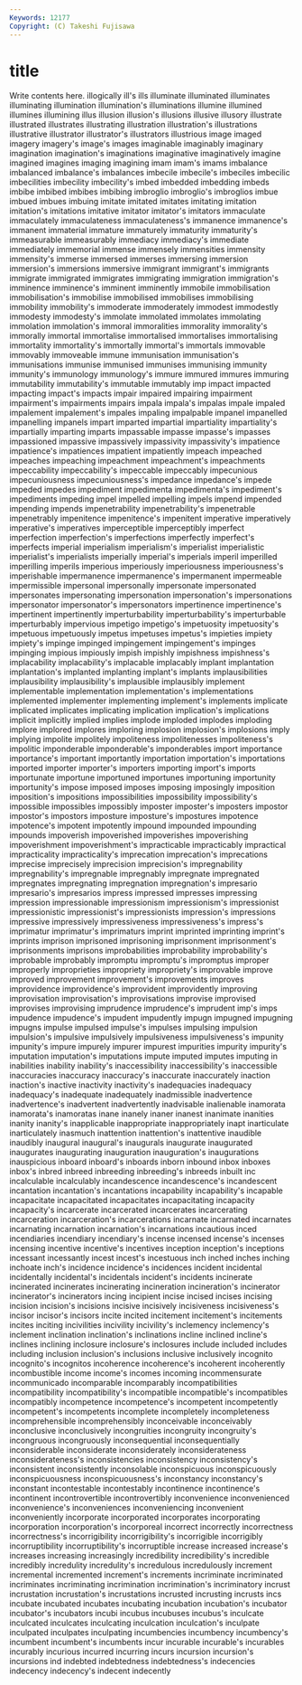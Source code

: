 ```yaml
---
Keywords: 12177 
Copyright: (C) Takeshi Fujisawa
---
```


# title

Write contents here.
illogically ill's ills illuminate illuminated illuminates illuminating illumination
illumination's illuminations illumine illumined illumines illumining illus illusion illusion's illusions
illusive illusory illustrate illustrated illustrates illustrating illustration illustration's illustrations illustrative
illustrator illustrator's illustrators illustrious image imaged imagery imagery's image's images
imaginable imaginably imaginary imagination imagination's imaginations imaginative imaginatively imagine imagined
imagines imaging imagining imam imam's imams imbalance imbalanced imbalance's imbalances
imbecile imbecile's imbeciles imbecilic imbecilities imbecility imbecility's imbed imbedded imbedding
imbeds imbibe imbibed imbibes imbibing imbroglio imbroglio's imbroglios imbue imbued
imbues imbuing imitate imitated imitates imitating imitation imitation's imitations imitative
imitator imitator's imitators immaculate immaculately immaculateness immaculateness's immanence immanence's immanent
immaterial immature immaturely immaturity immaturity's immeasurable immeasurably immediacy immediacy's immediate
immediately immemorial immense immensely immensities immensity immensity's immerse immersed immerses
immersing immersion immersion's immersions immersive immigrant immigrant's immigrants immigrate immigrated
immigrates immigrating immigration immigration's imminence imminence's imminent imminently immobile immobilisation
immobilisation's immobilise immobilised immobilises immobilising immobility immobility's immoderate immoderately immodest
immodestly immodesty immodesty's immolate immolated immolates immolating immolation immolation's immoral
immoralities immorality immorality's immorally immortal immortalise immortalised immortalises immortalising immortality
immortality's immortally immortal's immortals immovable immovably immoveable immune immunisation immunisation's
immunisations immunise immunised immunises immunising immunity immunity's immunology immunology's immure
immured immures immuring immutability immutability's immutable immutably imp impact impacted
impacting impact's impacts impair impaired impairing impairment impairment's impairments impairs
impala impala's impalas impale impaled impalement impalement's impales impaling impalpable
impanel impanelled impanelling impanels impart imparted impartial impartiality impartiality's impartially
imparting imparts impassable impasse impasse's impasses impassioned impassive impassively impassivity
impassivity's impatience impatience's impatiences impatient impatiently impeach impeached impeaches impeaching
impeachment impeachment's impeachments impeccability impeccability's impeccable impeccably impecunious impecuniousness impecuniousness's
impedance impedance's impede impeded impedes impediment impedimenta impedimenta's impediment's impediments
impeding impel impelled impelling impels impend impended impending impends impenetrability
impenetrability's impenetrable impenetrably impenitence impenitence's impenitent imperative imperatively imperative's imperatives
imperceptible imperceptibly imperfect imperfection imperfection's imperfections imperfectly imperfect's imperfects imperial
imperialism imperialism's imperialist imperialistic imperialist's imperialists imperially imperial's imperials imperil
imperilled imperilling imperils imperious imperiously imperiousness imperiousness's imperishable impermanence impermanence's
impermanent impermeable impermissible impersonal impersonally impersonate impersonated impersonates impersonating impersonation
impersonation's impersonations impersonator impersonator's impersonators impertinence impertinence's impertinent impertinently imperturbability
imperturbability's imperturbable imperturbably impervious impetigo impetigo's impetuosity impetuosity's impetuous impetuously
impetus impetuses impetus's impieties impiety impiety's impinge impinged impingement impingement's
impinges impinging impious impiously impish impishly impishness impishness's implacability implacability's
implacable implacably implant implantation implantation's implanted implanting implant's implants implausibilities
implausibility implausibility's implausible implausibly implement implementable implementation implementation's implementations implemented
implementer implementing implement's implements implicate implicated implicates implicating implication implication's
implications implicit implicitly implied implies implode imploded implodes imploding implore
implored implores imploring implosion implosion's implosions imply implying impolite impolitely
impoliteness impolitenesses impoliteness's impolitic imponderable imponderable's imponderables import importance importance's
important importantly importation importation's importations imported importer importer's importers importing
import's imports importunate importune importuned importunes importuning importunity importunity's impose
imposed imposes imposing imposingly imposition imposition's impositions impossibilities impossibility impossibility's
impossible impossibles impossibly imposter imposter's imposters impostor impostor's impostors imposture
imposture's impostures impotence impotence's impotent impotently impound impounded impounding impounds
impoverish impoverished impoverishes impoverishing impoverishment impoverishment's impracticable impracticably impractical impracticality
impracticality's imprecation imprecation's imprecations imprecise imprecisely imprecision imprecision's impregnability impregnability's
impregnable impregnably impregnate impregnated impregnates impregnating impregnation impregnation's impresario impresario's
impresarios impress impressed impresses impressing impression impressionable impressionism impressionism's impressionist
impressionistic impressionist's impressionists impression's impressions impressive impressively impressiveness impressiveness's impress's
imprimatur imprimatur's imprimaturs imprint imprinted imprinting imprint's imprints imprison imprisoned
imprisoning imprisonment imprisonment's imprisonments imprisons improbabilities improbability improbability's improbable improbably
impromptu impromptu's impromptus improper improperly improprieties impropriety impropriety's improvable improve
improved improvement improvement's improvements improves improvidence improvidence's improvident improvidently improving
improvisation improvisation's improvisations improvise improvised improvises improvising imprudence imprudence's imprudent
imp's imps impudence impudence's impudent impudently impugn impugned impugning impugns
impulse impulsed impulse's impulses impulsing impulsion impulsion's impulsive impulsively impulsiveness
impulsiveness's impunity impunity's impure impurely impurer impurest impurities impurity impurity's
imputation imputation's imputations impute imputed imputes imputing in inabilities inability
inability's inaccessibility inaccessibility's inaccessible inaccuracies inaccuracy inaccuracy's inaccurate inaccurately inaction
inaction's inactive inactivity inactivity's inadequacies inadequacy inadequacy's inadequate inadequately inadmissible
inadvertence inadvertence's inadvertent inadvertently inadvisable inalienable inamorata inamorata's inamoratas inane
inanely inaner inanest inanimate inanities inanity inanity's inapplicable inappropriate inappropriately
inapt inarticulate inarticulately inasmuch inattention inattention's inattentive inaudible inaudibly inaugural
inaugural's inaugurals inaugurate inaugurated inaugurates inaugurating inauguration inauguration's inaugurations inauspicious
inboard inboard's inboards inborn inbound inbox inboxes inbox's inbred inbreed
inbreeding inbreeding's inbreeds inbuilt inc incalculable incalculably incandescence incandescence's incandescent
incantation incantation's incantations incapability incapability's incapable incapacitate incapacitated incapacitates incapacitating
incapacity incapacity's incarcerate incarcerated incarcerates incarcerating incarceration incarceration's incarcerations incarnate
incarnated incarnates incarnating incarnation incarnation's incarnations incautious inced incendiaries incendiary
incendiary's incense incensed incense's incenses incensing incentive incentive's incentives inception
inception's inceptions incessant incessantly incest incest's incestuous inch inched inches
inching inchoate inch's incidence incidence's incidences incident incidental incidentally incidental's
incidentals incident's incidents incinerate incinerated incinerates incinerating incineration incineration's incinerator
incinerator's incinerators incing incipient incise incised incises incising incision incision's
incisions incisive incisively incisiveness incisiveness's incisor incisor's incisors incite incited
incitement incitement's incitements incites inciting incivilities incivility incivility's inclemency inclemency's
inclement inclination inclination's inclinations incline inclined incline's inclines inclining inclosure
inclosure's inclosures include included includes including inclusion inclusion's inclusions inclusive
inclusively incognito incognito's incognitos incoherence incoherence's incoherent incoherently incombustible income
income's incomes incoming incommensurate incommunicado incomparable incomparably incompatibilities incompatibility incompatibility's
incompatible incompatible's incompatibles incompatibly incompetence incompetence's incompetent incompetently incompetent's incompetents
incomplete incompletely incompleteness incomprehensible incomprehensibly inconceivable inconceivably inconclusive inconclusively incongruities
incongruity incongruity's incongruous incongruously inconsequential inconsequentially inconsiderable inconsiderate inconsiderately inconsiderateness
inconsiderateness's inconsistencies inconsistency inconsistency's inconsistent inconsistently inconsolable inconspicuous inconspicuously inconspicuousness
inconspicuousness's inconstancy inconstancy's inconstant incontestable incontestably incontinence incontinence's incontinent incontrovertible
incontrovertibly inconvenience inconvenienced inconvenience's inconveniences inconveniencing inconvenient inconveniently incorporate incorporated
incorporates incorporating incorporation incorporation's incorporeal incorrect incorrectly incorrectness incorrectness's incorrigibility
incorrigibility's incorrigible incorrigibly incorruptibility incorruptibility's incorruptible increase increased increase's increases
increasing increasingly incredibility incredibility's incredible incredibly incredulity incredulity's incredulous incredulously
increment incremental incremented increment's increments incriminate incriminated incriminates incriminating incrimination
incrimination's incriminatory incrust incrustation incrustation's incrustations incrusted incrusting incrusts incs
incubate incubated incubates incubating incubation incubation's incubator incubator's incubators incubi
incubus incubuses incubus's inculcate inculcated inculcates inculcating inculcation inculcation's inculpate
inculpated inculpates inculpating incumbencies incumbency incumbency's incumbent incumbent's incumbents incur
incurable incurable's incurables incurably incurious incurred incurring incurs incursion incursion's
incursions ind indebted indebtedness indebtedness's indecencies indecency indecency's indecent indecently
